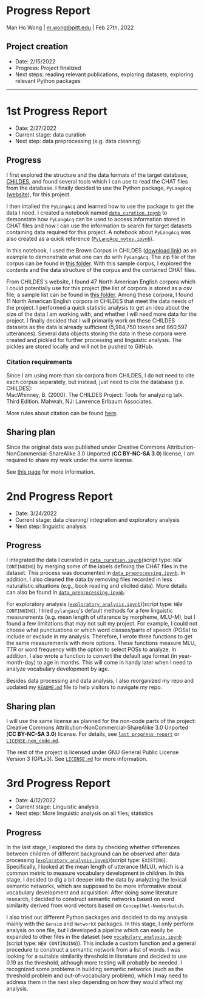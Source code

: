 # Progress Report

Man Ho Wong | m.wong@pitt.edu | Feb 27th, 2022

## Project creation
- Date: 2/15/2022
- Progress: Project finalized
- Next steps: reading relevant publications, exploring datasets, exploring relevant Python packages

---

# 1st Progress Report

- Date: 2/27/2022
- Current stage: data curation
- Next step: data preprocessing (e.g. data cleaning)

## Progress

I first explored the structure and the data formats of the target database, [CHILDES](https://childes.talkbank.org/), and found several tools which I can use to read the CHAT files from the database. I finally decided to use the Python package, `PyLangAcq` ([website](https://pylangacq.org/)), for this project. 

I then intalled the `PyLangAcq` and learned how to use the package to get the data I need. I created a notebook named [`data_curation.ipynb`](https://github.com/Data-Science-for-Linguists-2022/Child-Vocab-Development/blob/main/code/data_curation.ipynb) to demonstate how `PyLangAcq` can be used to access information stored in CHAT files and how I can use the information to search for target datasets containing data required for this project. A notebook about `PyLangAcq` was also created as a quick reference ([`PyLangAcq_notes.ipynb`](https://github.com/Data-Science-for-Linguists-2022/Child-Vocab-Development/blob/main/code/etc/PyLangAcq_notes.ipynb)).

In this notebook, I used the Brown Corpus in CHILDES ([download link](https://childes.talkbank.org/data/Eng-NA/Brown.zip)) as an example to demonstrate what one can do with `PyLangAcq`. The zip file of the corpus can be found in [this folder](https://github.com/Data-Science-for-Linguists-2022/Child-Vocab-Development/tree/main/data_samples/childes). With this sample corpus, I explored the contents and the data structure of the corpus and the contained CHAT files.  

From CHILDES's website, I found 47 North American English corpora which I could potentially use for this project (the list of corpora is stored as a csv file; a sample list can be found in [this folder](https://github.com/Data-Science-for-Linguists-2022/Child-Vocab-Development/tree/main/data_samples/childes). Among these corpora, I found 11 North American English corpora in CHILDES that meet the data needs of the project. I performed a quick statistic analysis to get an idea about the size of the data I am working with, and whether I will need more data for the project. I finally decided that I will primarily work on these CHILDES datasets as the data is already sufficient (5,984,750 tokens and 860,597 utterances). Several data objects storing the data in these corpora were created and pickled for further processing and linguistic analysis. The pickles are stored locally and will not be pushed to GitHub.

### Citation requirements
Since I am using more than six corpora from CHILDES, I do not need to cite each corpus separately, but instead, just need to cite the database (i.e. CHILDES):  
MacWhinney, B. (2000). The CHILDES Project: Tools for analyzing talk. Third Edition. Mahwah, NJ: Lawrence Erlbaum Associates.


More rules about citation can be found [here](https://talkbank.org/share/citation.html).

## Sharing plan

Since the original data was published under Creative Commons Attribution-NonCommercial-ShareAlike 3.0 Unported (**CC BY-NC-SA 3.0**) license, I am required to share my work under the same license.

See [this page](https://creativecommons.org/licenses/by-nc-sa/3.0/) for more information.

# 2nd Progress Report

- Date: 3/24/2022
- Current stage: data cleaning/ integration and exploratory analysis
- Next step: linguistic analysis

## Progress

I integrated the data I currated in [`data_curation.ipynb`](https://github.com/Data-Science-for-Linguists-2022/Child-Vocab-Development/blob/main/code/data_curation.ipynb)(script type: `NEW CONTINUING`) by merging some of the labels defining the CHAT files in the dataset. This process was documented in [`data_preprocessing.ipynb`](https://github.com/Data-Science-for-Linguists-2022/Child-Vocab-Development/blob/main/code/data_preprocessing.ipynb). In addition, I also cleaned the data by removing files recorded in less naturalistic situations (e.g., book reading and elicited data). More details can also be found in [`data_preprocessing.ipynb`](https://github.com/Data-Science-for-Linguists-2022/Child-Vocab-Development/blob/main/code/data_preprocessing.ipynb).

For exploratory analysis ([`exploratory_analysis.ipynb`](https://github.com/Data-Science-for-Linguists-2022/Child-Vocab-Development/blob/main/code/exploratory_analysis.ipynb))(script type: `NEW CONTINUING`), I tried `pylangacq`'s default methods for a few linguistic measurements (e.g. mean length of utterance by morpheme, MLU-M), but I found a few limitations that may not suit my project. For example, I could not choose what punctuations or which word classes/parts of speech (POSs) to include or exclude in my analysis. Therefore, I wrote three functions to get the same measurements with more options. These functions measure MLU, TTR or word frequency with the option to select POSs to analyze. In addition, I also wrote a function to convert the default age format (in year-month-day) to age in months. This will come in handy later when I need to analyze vocabulary development by age. 

Besides data processing and data analysis, I also reorganized my repo and updated my [`README.md`](https://github.com/Data-Science-for-Linguists-2022/Child-Vocab-Development/blob/main/README.md) file to help visitors to navigate my repo.

## Sharing plan

I will use the same license as planned for the non-code parts of the project: Creative Commons Attribution-NonCommercial-ShareAlike 3.0 Unported (**CC BY-NC-SA 3.0**) license. For details, see [`last progress report`](#1st-Progress-Report) or [`LICENSE-non_code.md`](https://github.com/Data-Science-for-Linguists-2022/Child-Vocab-Development/blob/main/LICENSE-non_code.md).

The rest of the project is licensed under GNU General Public License Version 3 (GPLv3). See [`LICENSE.md`](https://github.com/Data-Science-for-Linguists-2022/Child-Vocab-Development/blob/main/LICENSE.md) for more information.

# 3rd Progress Report

- Date: 4/12/2022
- Current stage: Linguistic analysis
- Next step: More linguistic analysis on all files; statistics

## Progress

In the last stage, I explored the data by checking whether differences between children of different background can be observed after data processing ([`exploratory_analysis.ipynb`](https://github.com/Data-Science-for-Linguists-2022/Child-Vocab-Development/blob/main/code/exploratory_analysis.ipynb))(script type: `EXISTING`). Specifically, I looked at the mean length of utterance (MLU), which is a common metric to measure vocabulary development in children. In this stage, I decided to dig a bit deeper into the data by analyzing the lexical semantic networks, which are supposed to be more informative about vocabulary development and acquisition. After doing some literature research, I decided to construct semantic networks based on word similarity derived from word vectors based on `ConceptNet-Numberbatch`.

I also tried out different Python packages and decided to do my analysis mainly with the `Gensim` and `NetworkX` packages. In this stage, I only perform analysis on one file, but I developed a pipeline which can easily be expanded to other files in the dataset (see [`vocabulary_analysis.ipynb`](https://github.com/Data-Science-for-Linguists-2022/Child-Vocab-Development/blob/main/code/vocabulary_analysis.ipynb) (script type: `NEW CONTINUING`)). This include a custom function and a general procedure to construct a semantic network from a list of words. I was looking for a suitable similarity threshold in literature and decided to use 0.19 as the threshold, although more testing will probably be needed. I recognized some problems in building semantic networks (such as the threshold problem and out-of-vocabulary problem), which I may need to address them in the next step depending on how they would affect my analysis.

